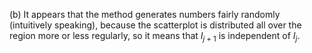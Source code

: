 (b) It appears that the method generates numbers fairly randomly (intuitively speaking), because the scatterplot is distributed all over the region more or less regularly, so it means that $I_{j+1}$ is independent of $I_j$.